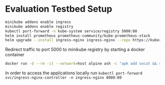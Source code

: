 # Evaluation Testbed Setup
``` sh
minikube addons enable ingress
minikube addons enable registry
kubectl port-forward -n kube-system service/registry 5000:80
helm install prometheus prometheus-community/kube-prometheus-stack
helm upgrade --install ingress-nginx ingress-nginx --repo https://kubernetes.github.io/ingress-nginx --namespace ingress-nginx --create-namespace
```

Redirect traffic to port 5000 to minikube registry by starting a docker container

```sh
docker run -d --rm -it --network=host alpine ash -c "apk add socat && socat TCP-LISTEN:5000,reuseaddr,fork TCP:host.docker.internal:5000"
```

In order to access the applications locally run `kubectl port-forward svc/ingress-nginx-controller -n ingress-nginx 8080:80`